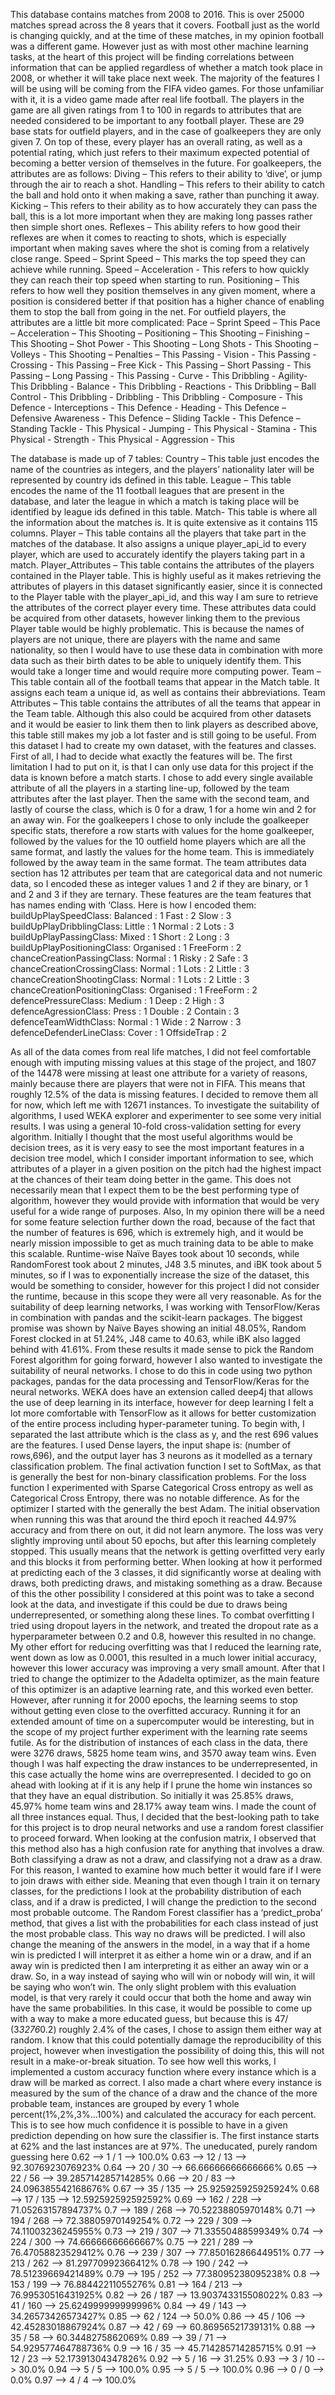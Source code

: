 This database contains matches from 2008 to 2016. This is over 25000 matches spread across the 8 years that it covers. Football just as the world is changing quickly, and at the time of these matches, in my opinion football was a different game. However just as with most other machine learning tasks, at the heart of this project will be finding correlations between information that can be applied regardless of whether a match took place in 2008, or whether it will take place next week. 
The majority of the features I will be using will be coming from the FIFA video games. For those unfamiliar with it, it is a video game made after real life football. The players in the game are all given ratings from 1 to 100 in regards to attributes that are needed considered to be important to any football player. These are 29 base stats for outfield players, and in the case of goalkeepers they are only given 7. On top of these, every player has an overall rating, as well as a potential rating, which just refers to their maximum expected potential of becoming a better version of themselves in the future. 
For goalkeepers, the attributes are as follows:
Diving – This refers to their ability to ‘dive’, or jump through the air to reach a shot.
Handling – This refers to their ability to catch the ball and hold onto it when making a save, rather than punching it away.
Kicking – This refers to their ability as to how accurately they can pass the ball, this is a lot more important when they are making long passes rather then simple short ones.
Reflexes – This ability refers to how good their reflexes are when it comes to reacting to shots, which is especially important when making saves where the shot is coming from a relatively close range.
Speed – Sprint Speed – This marks the top speed they can achieve while running.
Speed – Acceleration - This refers to how quickly they can reach their top speed when starting to run.
Positioning – This refers to how well they position themselves in any given moment, where a position is considered better if that position has a higher chance of enabling them to stop the ball from going in the net.
For outfield players, the attributes are a little bit more complicated:
Pace – Sprint Speed – This 
Pace – Acceleration – This
Shooting – Positioning – This
Shooting – Finishing – This
Shooting – Shot Power - This
Shooting – Long Shots - This
Shooting – Volleys - This
Shooting – Penalties – This
Passing - Vision - This 
Passing - Crossing - This 
Passing – Free Kick - This 
Passing – Short Passing - This 
Passing – Long Passing - This 
Passing - Curve - This 
Dribbling - Agility- This
Dribbling - Balance - This
Dribbling - Reactions - This
Dribbling – Ball Control - This
Dribbling - Dribbling - This
Dribbling - Composure - This
Defence - Interceptions - This
Defence - Heading - This
Defence – Defensive Awareness - This
Defence – Sliding Tackle - This
Defence – Standing Tackle - This
Physical - Jumping - This
Physical - Stamina - This
Physical - Strength - This
Physical - Aggression - This



  
The database is made up of 7 tables:
Country – This table just encodes the name of the countries as integers, and the players’ nationality later will be represented by country ids defined in this table.
League – This table encodes the name of the 11 football leagues that are present in the database, and later the league in which a match is taking place will be identified by league ids defined in this table.
Match- This table is where all the information about the matches is. It is quite extensive as it contains 115 columns. 
Player – This table contains all the players that take part in the matches of the database. It also assigns a unique player_api_id to every player, which are used to accurately identify the players taking part in a match.
Player_Attributes – This table contains the attributes of the players contained in the Player table. This is highly useful as it makes retrieving the attributes of players in this dataset significantly easier, since it is connected to the Player table with the player_api_id, and this way I am sure to retrieve the attributes of the correct player every time. These attributes data could be acquired from other datasets, however linking them to the previous Player table would be highly problematic. This is because the names of players are not unique, there are players with the name and same nationality, so then I would have to use these data in combination with more data such as their birth dates to be able to uniquely identify them. This would take a longer time and would require more computing power.
Team – This table contain all of the football teams that appear in the Match table. It assigns each team a unique id, as well as contains their abbreviations.
Team Attributes – This table contains the attributes of all the teams that appear in the Team table. Although this also could be acquired from other datasets and it would be easier to link them then to link players as described above, this table still makes my job a lot faster and is still going to be useful.
From this dataset I had to create my own dataset, with the features and classes. First of all, I had to decide what exactly the features will be. The first limitation I had to put on it, is that I can only use data for this project if the data is known before a match starts. 
I chose to add every single available attribute of all the players in a starting line-up, followed by the team attributes after the last player. Then the same with the second team, and lastly of course the class, which is 0 for a draw, 1 for a home win and 2 for an away win. 
For the goalkeepers I chose to only include the goalkeeper specific stats, therefore a row starts with values for the home goalkeeper, followed by the values for the 10 outfield home players which are all the same format, and lastly the values for the home team. This is immediately followed by the away team in the same format. 
The team attributes data section has 12 attributes per team that are categorical data and not numeric data, so I encoded these as integer values 1 and 2 if they are binary, or 1 and 2 and 3 if they are ternary. These features are the team features that has names ending with ‘Class. Here is how I encoded them:
buildUpPlaySpeedClass:
Balanced : 1
Fast : 2
Slow : 3
buildUpPlayDribblingClass:
Little : 1
Normal : 2
Lots : 3
buildUpPlayPassingClass:
Mixed : 1
Short : 2
Long : 3
buildUpPlayPositioningClass:
Organised : 1
FreeForm : 2
chanceCreationPassingClass:
Normal : 1
Risky : 2
Safe : 3
chanceCreationCrossingClass:
Normal : 1
Lots : 2
Little : 3
chanceCreationShootingClass:
Normal : 1
Lots : 2
Little : 3
chanceCreationPositioningClass:
Organised : 1
FreeForm : 2
defencePressureClass:
Medium : 1
Deep : 2
High : 3
defenceAgressionClass:
Press : 1
Double : 2
Contain : 3
defenceTeamWidthClass:
Normal : 1
Wide : 2
Narrow : 3
defenceDefenderLineClass:
Cover : 1
OffsideTrap : 2

As all of the data comes from real life matches, I did not feel comfortable enough with imputing missing values at this stage of the project, and 1807 of the 14478 were missing at least one attribute for a variety of reasons, mainly because there are players that were not in FIFA. This means that roughly 12.5% of the data is missing features. I decided to remove them all for now, which left me with 12671 instances. 
To investigate the suitability of algorithms, I used WEKA explorer and experimenter to see some very initial results. I was using a general 10-fold cross-validation setting for every algorithm.
Initially I thought that the most useful algorithms would be decision trees, as it is very easy to see the most important features in a decision tree model, which I consider important information to see, which attributes of a player in a given position on the pitch had the highest impact at the chances of their team doing better in the game. This does not necessarily mean that I expect them to be the best performing type of algorithm, however they would provide with information that would be very useful for a wide range of purposes. 
Also, In my opinion there will be a need for some feature selection further down the road, because of the fact that the number of features is 696, which is extremely high, and it would be nearly mission impossible to get as much training data to be able to make this scalable. 
Runtime-wise Naïve Bayes took about 10 seconds, while RandomForest took about 2 minutes, J48 3.5 minutes, and iBK took about 5 minutes, so if I was to exponentially increase the size of the dataset, this would be something to consider, however for this project I did not consider the runtime, because in this scope they were all very reasonable. As for the suitability of deep learning networks, I was working with TensorFlow/Keras in combination with pandas and the scikit-learn packages. 
The biggest promise was shown by Naïve Bayes showing an initial 48.05%, Random Forest clocked in at 51.24%, J48 came to 40.63, while iBK also lagged behind with 41.61%.
From these results it made sense to pick the Random Forest algorithm for going forward, however I also wanted to investigate the suitability of neural networks. I chose to do this in code using two python packages, pandas for the data processing and TensorFlow/Keras for the neural networks. WEKA does have an extension called deep4j that allows the use of deep learning in its interface, however for deep learning I felt a lot more comfortable with TensorFlow as it allows for better customization of the entire process including hyper-parameter tuning. 
To begin with, I separated the last attribute which is the class as y, and the rest 696 values are the features. I used Dense layers, the input shape is: (number of rows,696), and the output layer has 3 neurons as it modelled as a ternary classification problem. The final activation function I set to SoftMax, as that is generally the best for non-binary classification problems. For the loss function I experimented with Sparse Categorical Cross entropy as well as Categorical Cross Entropy, there was no notable difference. As for the optimizer I started with the generally the best Adam. 
The initial observation when running this was that around the third epoch it reached 44.97% accuracy and from there on out, it did not learn anymore. The loss was very slightly improving until about 50 epochs, but after this learning completely stopped. 
This usually means that the network is getting overfitted very early and this blocks it from performing better. When looking at how it performed at predicting each of the 3 classes, it did significantly worse at dealing with draws, both predicting draws, and mistaking something as a draw. Because of this the other possibility I considered at this point was to take a second look at the data, and investigate if this could be due to draws being underrepresented, or something along these lines.
To combat overfitting I tried using dropout layers in the network, and treated the dropout rate as a hyperparameter between 0.2 and 0.8, however this resulted in no change.
My other effort for reducing overfitting was that I reduced the learning rate, went down as low as 0.0001, this resulted in a much lower initial accuracy, however this lower accuracy was improving a very small amount.
After that I tried to change the optimizer to the Adadelta optimizer, as the main feature of this optimizer is an adaptive learning rate, and this worked even better. 
However, after running it for 2000 epochs, the learning seems to stop without getting even close to the overfitted accuracy. Running it for an extended amount of time on a supercomputer would be interesting, but in the scope of my project further experiment with the learning rate seems futile. 
As for the distribution of instances of each class in the data, there were 3276 draws, 5825 home team wins, and 3570 away team wins. Even though I was half expecting the draw instances to be underrepresented, in this case actually the home wins are overrepresented. I decided to go on ahead with looking at if it is any help if I prune the home win instances so that they have an equal distribution. So initially it was 25.85% draws, 45.97% home team wins and 28.17% away team wins. I made the count of all three instances equal.
Thus, I decided that the best-looking path to take for this project is to drop neural networks and use a random forest classifier to proceed forward.
When looking at the confusion matrix, I observed that this method also has a high confusion rate for anything that involves a draw. Both classifying a draw as not a draw, and classifying not a draw as a draw. For this reason, I wanted to examine how much better it would fare if I were to join draws with either side. Meaning that even though I train it on ternary classes, for the predictions I look at the probability distribution of each class, and if a draw is predicted, I will change the prediction to the second most probable outcome. The Random Forest classifier has a ‘predict_proba’ method, that gives a list with the probabilities for each class instead of just the most probable class. This way no draws will be predicted. I will also change the meaning of the answers in the model, in a way that if a home win is predicted I will interpret it as either a home win or a draw, and if an away win is predicted then I am interpreting it as either an away win or a draw. So, in a way instead of saying who will win or nobody will win, it will be saying who won’t win.
The only slight problem with this evaluation model, is that very rarely it could occur that both the home and away win have the same probabilities. In this case, it would be possible to come up with a way to make a more educated guess, but because this is 47/ (3*3276*0.2) roughly 2.4% of the cases, I chose to assign them either way at random. I know that this could potentially damage the reproducibility of this project, however when investigation the possibility of doing this, this will not result in a make-or-break situation.
To see how well this works, I implemented a custom accuracy function where every instance which is a draw will be marked as correct.
I also made a chart where every instance is measured by the sum of the chance of a draw and the chance of the more probable team, instances are grouped by every 1 whole percent(1%,2%,3%...100%) and calculated the accuracy for each percent.
This is to see how much confidence it is possible to have in a given prediction depending on how sure the classifier is. The first instance starts at 62% and the last instances are at 97%. The uneducated, purely random guessing here 
0.62 --> 1 / 1 --> 100.0%
0.63 --> 12 / 13 --> 92.3076923076923%
0.64 --> 20 / 30 --> 66.66666666666666%
0.65 --> 22 / 56 --> 39.285714285714285%
0.66 --> 20 / 83 --> 24.096385542168676%
0.67 --> 35 / 135 --> 25.925925925925924%
0.68 --> 17 / 135 --> 12.592592592592592%
0.69 --> 162 / 228 --> 71.05263157894737%
0.7 --> 189 / 268 --> 70.52238805970148%
0.71 --> 194 / 268 --> 72.38805970149254%
0.72 --> 229 / 309 --> 74.11003236245955%
0.73 --> 219 / 307 --> 71.33550488599349%
0.74 --> 224 / 300 --> 74.66666666666667%
0.75 --> 221 / 289 --> 76.47058823529412%
0.76 --> 239 / 307 --> 77.85016286644951%
0.77 --> 213 / 262 --> 81.29770992366412%
0.78 --> 190 / 242 --> 78.51239669421489%
0.79 --> 195 / 252 --> 77.38095238095238%
0.8 --> 153 / 199 --> 76.88442211055276%
0.81 --> 164 / 213 --> 76.99530516431925%
0.82 --> 26 / 187 --> 13.903743315508022%
0.83 --> 41 / 160 --> 25.624999999999996%
0.84 --> 49 / 143 --> 34.26573426573427%
0.85 --> 62 / 124 --> 50.0%
0.86 --> 45 / 106 --> 42.45283018867924%
0.87 --> 42 / 69 --> 60.86956521739131%
0.88 --> 35 / 58 --> 60.3448275862069%
0.89 --> 39 / 71 --> 54.929577464788736%
0.9 --> 16 / 35 --> 45.714285714285715%
0.91 --> 12 / 23 --> 52.17391304347826%
0.92 --> 5 / 16 --> 31.25%
0.93 --> 3 / 10 --> 30.0%
0.94 --> 5 / 5 --> 100.0%
0.95 --> 5 / 5 --> 100.0%
0.96 --> 0 / 0 --> 0.0%
0.97 --> 4 / 4 --> 100.0%
